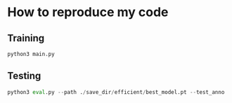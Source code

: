 # How to reproduce my code
## Training

```python
python3 main.py
```

## Testing

```python
python3 eval.py --path ./save_dir/efficient/best_model.pt --test_anno 'json file that you want to test on'
```
